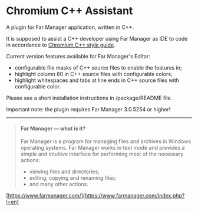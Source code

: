 # Chromium C++ Assistant #
A plugin for Far Manager application, written in C++.

It is supposed to assist a C++ developer using Far Manager as IDE to code in
accordance to [Chromium C++ style guide](https://chromium.googlesource.com/chromium/src/+/master/styleguide/c++/c++.md).

Current version features available for Far Manager's Editor:

  * configurable file masks of C++ source files to enable the features in;
  * highlight column 80 in C++ source files with configurable colors;
  * highlight whitespaces and tabs at line ends in C++ source files with
    configurable color.

Please see a short installation instructions in /package/README file.

Important note: the plugin requires Far Manager 3.0.5254 or higher!
           
--------------------------------------------------------------------------------
          
>
> #### Far Manager — what is it? ####
> 
> Far Manager is a program for managing files and archives in Windows operating
> systems. Far Manager works in text mode and provides a simple and intuitive
> interface for performing most of the necessary actions:
>
> * viewing files and directories;
> * editing, copying and renaming files;
> * and many other actions.
>
[https://www.farmanager.com/](https://www.farmanager.com/index.php?l=en)
